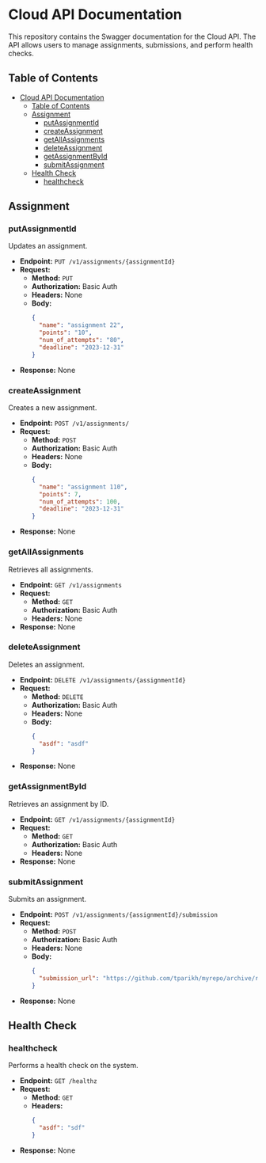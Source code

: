 # Cloud API Documentation

This repository contains the Swagger documentation for the Cloud API. The API allows users to manage assignments, submissions, and perform health checks.

## Table of Contents

- [Cloud API Documentation](#cloud-api-documentation)
  - [Table of Contents](#table-of-contents)
  - [Assignment](#assignment)
    - [putAssignmentId](#putassignmentid)
    - [createAssignment](#createassignment)
    - [getAllAssignments](#getallassignments)
    - [deleteAssignment](#deleteassignment)
    - [getAssignmentById](#getassignmentbyid)
    - [submitAssignment](#submitassignment)
  - [Health Check](#health-check)
    - [healthcheck](#healthcheck)

## Assignment

### putAssignmentId

Updates an assignment.

- **Endpoint:** `PUT /v1/assignments/{assignmentId}`
- **Request:**
  - **Method:** `PUT`
  - **Authorization:** Basic Auth
  - **Headers:** None
  - **Body:**
    ```json
    {
      "name": "assignment 22",
      "points": "10",
      "num_of_attempts": "80",
      "deadline": "2023-12-31"
    }
    ```
- **Response:** None

### createAssignment

Creates a new assignment.

- **Endpoint:** `POST /v1/assignments/`
- **Request:**
  - **Method:** `POST`
  - **Authorization:** Basic Auth
  - **Headers:** None
  - **Body:**
    ```json
    {
      "name": "assignment 110",
      "points": 7,
      "num_of_attempts": 100,
      "deadline": "2023-12-31"
    }
    ```
- **Response:** None

### getAllAssignments

Retrieves all assignments.

- **Endpoint:** `GET /v1/assignments`
- **Request:**
  - **Method:** `GET`
  - **Authorization:** Basic Auth
  - **Headers:** None
- **Response:** None

### deleteAssignment

Deletes an assignment.

- **Endpoint:** `DELETE /v1/assignments/{assignmentId}`
- **Request:**
  - **Method:** `DELETE`
  - **Authorization:** Basic Auth
  - **Headers:** None
  - **Body:**
    ```json
    {
      "asdf": "asdf"
    }
    ```
- **Response:** None

### getAssignmentById

Retrieves an assignment by ID.

- **Endpoint:** `GET /v1/assignments/{assignmentId}`
- **Request:**
  - **Method:** `GET`
  - **Authorization:** Basic Auth
  - **Headers:** None
- **Response:** None

### submitAssignment

Submits an assignment.

- **Endpoint:** `POST /v1/assignments/{assignmentId}/submission`
- **Request:**
  - **Method:** `POST`
  - **Authorization:** Basic Auth
  - **Headers:** None
  - **Body:**
    ```json
    {
      "submission_url": "https://github.com/tparikh/myrepo/archive/refs/tags/v1.0.0.zip"
    }
    ```
- **Response:** None

## Health Check

### healthcheck

Performs a health check on the system.

- **Endpoint:** `GET /healthz`
- **Request:**
  - **Method:** `GET`
  - **Headers:**
    ```json
    {
      "asdf": "sdf"
    }
    ```
- **Response:** None
